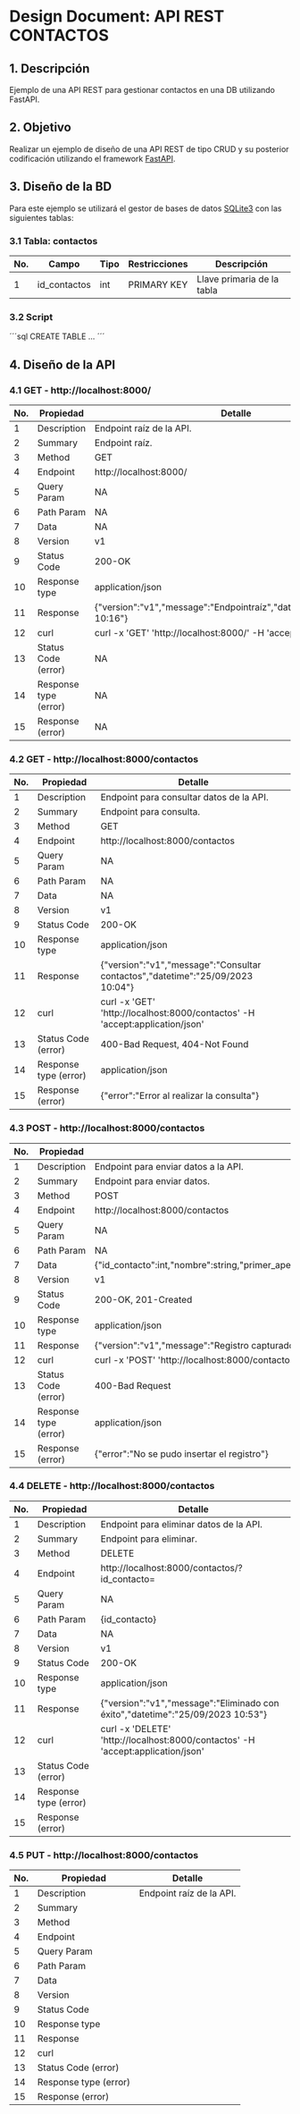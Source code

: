 # Design Document: API REST CONTACTOS

## 1. Descripción
Ejemplo de una API REST para gestionar contactos en una DB utilizando FastAPI.


## 2. Objetivo
Realizar un ejemplo de diseño de una API REST de tipo CRUD y su posterior codificación utilizando el framework [FastAPI](https://fastapi.tiangolo.com/).

## 3. Diseño de la BD
Para este ejemplo se utilizará el gestor de bases de datos [SQLite3](https://sqlite.org) con las siguientes tablas:

### 3.1 Tabla: contactos

|No.|Campo|Tipo|Restricciones|Descripción|
|--|--|--|--|--|
|1|id_contactos|int|PRIMARY KEY|Llave primaria de la tabla|

### 3.2 Script
´´´sql
CREATE TABLE ...
´´´

## 4. Diseño de la API

### 4.1 GET - http://localhost:8000/


|No.|Propiedad|Detalle
|--|--|--|
|1|Description|Endpoint raíz de la API.|
|2|Summary|Endpoint raíz.|
|3|Method|GET|
|4|Endpoint|http://localhost:8000/|
|5|Query Param|NA|
|6|Path Param|NA|
|7|Data|NA|
|8|Version|v1|
|9|Status Code|200-OK|
|10|Response type|application/json|
|11|Response|{"version":"v1","message":"Endpointraíz","datetime":"21/09/2023 10:16"}|
|12|curl|curl -x 'GET' 'http://localhost:8000/' -H 'accept:application/json'|
|13|Status Code (error)|NA|
|14|Response type (error)|NA|
|15|Response (error)|NA|


### 4.2 GET - http://localhost:8000/contactos


|No.|Propiedad|Detalle
|--|--|--|
|1|Description|Endpoint para consultar datos de la API.|
|2|Summary|Endpoint para consulta.|
|3|Method|GET|
|4|Endpoint|http://localhost:8000/contactos|
|5|Query Param|NA|
|6|Path Param|NA|
|7|Data|NA|
|8|Version|v1|
|9|Status Code|200-OK|
|10|Response type|application/json|
|11|Response|{"version":"v1","message":"Consultar contactos","datetime":"25/09/2023 10:04"}|
|12|curl|curl -x 'GET' 'http://localhost:8000/contactos' -H 'accept:application/json'|
|13|Status Code (error)|400-Bad Request, 404-Not Found|
|14|Response type (error)|application/json|
|15|Response (error)|{"error":"Error al realizar la consulta"}|


### 4.3 POST - http://localhost:8000/contactos


|No.|Propiedad|Detalle
|--|--|--|
|1|Description|Endpoint para enviar datos a la API.|
|2|Summary|Endpoint para enviar datos.|
|3|Method|POST|
|4|Endpoint|http://localhost:8000/contactos|
|5|Query Param|NA|
|6|Path Param|NA|
|7|Data|{"id_contacto":int,"nombre":string,"primer_apellido":string,"segundo_apellido":string,"email":string,"telefono":string}|
|8|Version|v1|
|9|Status Code|200-OK, 201-Created|
|10|Response type|application/json|
|11|Response|{"version":"v1","message":"Registro capturado","datetime":"25/09/2023 10:25"}|
|12|curl|curl -x 'POST' 'http://localhost:8000/contactos' -H 'accept:application/json'|
|13|Status Code (error)|400-Bad Request|
|14|Response type (error)|application/json|
|15|Response (error)|{"error":"No se pudo insertar el registro"}|


### 4.4 DELETE - http://localhost:8000/contactos


|No.|Propiedad|Detalle
|--|--|--|
|1|Description|Endpoint para eliminar datos de la API.|
|2|Summary|Endpoint para eliminar.|
|3|Method|DELETE|
|4|Endpoint|http://localhost:8000/contactos/?id_contacto=|
|5|Query Param|NA|
|6|Path Param|{id_contacto}|
|7|Data|NA|
|8|Version|v1|
|9|Status Code|200-OK|
|10|Response type|application/json|
|11|Response|{"version":"v1","message":"Eliminado con éxito","datetime":"25/09/2023 10:53"}|
|12|curl|curl -x 'DELETE' 'http://localhost:8000/contactos' -H 'accept:application/json'|
|13|Status Code (error)||
|14|Response type (error)||
|15|Response (error)||


### 4.5 PUT - http://localhost:8000/contactos


|No.|Propiedad|Detalle
|--|--|--|
|1|Description|Endpoint raíz de la API.|
|2|Summary||
|3|Method||
|4|Endpoint||
|5|Query Param||
|6|Path Param||
|7|Data||
|8|Version||
|9|Status Code||
|10|Response type||
|11|Response||
|12|curl||
|13|Status Code (error)||
|14|Response type (error)||
|15|Response (error)||
